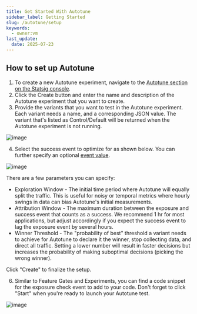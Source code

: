 ```yaml
---
title: Get Started With Autotune
sidebar_label: Getting Started
slug: /autotune/setup
keywords:
  - owner:vm
last_update:
  date: 2025-07-23
---
```


## How to set up Autotune

1. To create a new Autotune experiment, navigate to the [Autotune section on the Statsig console](https://console.statsig.com/autotune).
2. Click the Create button and enter the name and description of the Autotune experiment that you want to create.
3. Provide the variants that you want to test in the Autotune experiment. Each variant needs a name, and a corresponding JSON value. The variant that's listed as Control/Default will be returned when the Autotune experiment is not running.

![image](https://user-images.githubusercontent.com/1315028/131385189-5f0c1d93-ba87-4159-8995-3c30991587a0.png)

4. Select the success event to optimize for as shown below. You can further specify an optional [event value](/quickstarts/log-events).

![image](https://user-images.githubusercontent.com/1315028/131385239-5a76d253-022b-457e-a370-f9ee7ce566a1.png)

There are a few parameters you can specify:

- Exploration Window - The initial time period where Autotune will equally split the traffic. This is useful for noisy or temporal metrics where hourly swings in data can bias Autotune's initial measurements.
- Attribution Window - The maximum duration between the exposure and success event that counts as a success. We recommend 1 hr for most applications, but adjust accordingly if you expect the success event to lag the exposure event by several hours.
- Winner Threshold - The "probability of best" threshold a variant needs to achieve for Autotune to declare it the winner, stop collecting data, and direct all traffic. Setting a lower number will result in faster decisions but increases the probability of making suboptimal decisions (picking the wrong winner).

Click "Create" to finalize the setup.

6. Similar to Feature Gates and Experiments, you can find a code snippet for the exposure check event to add to your code. Don't forget to click "Start" when you're ready to launch your Autotune test.

![image](https://user-images.githubusercontent.com/1315028/131384977-144dd868-787b-45ad-9ff1-fc9afbd4c769.png)
